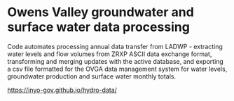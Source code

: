# Owens Valley groundwater and surface water data processing 

Code automates processing annual data transfer from LADWP - extracting water levels and flow volumes from ZRXP ASCII data exchange format, transforming and merging updates with the active database, and exporting a csv file formatted for the OVGA data management system for water levels, groundwater production and surface water monthly totals.

https://inyo-gov.github.io/hydro-data/
